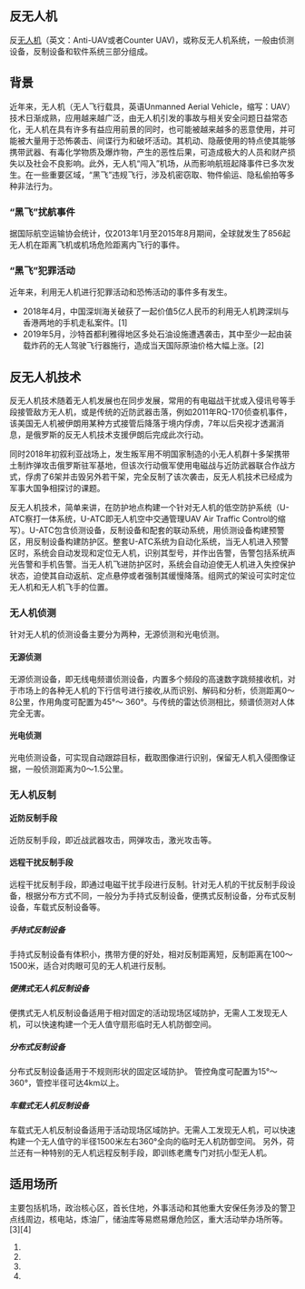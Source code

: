 ## 反无人机

反[无人机](https://zh.wikipedia.org/wiki/无人机 "wikilink")（英文：Anti-UAV或者Counter UAV)，或称反无人机系统，一般由侦测设备，反制设备和软件系统三部分组成。

## 背景

近年来，无人机（无人飞行载具，英语Unmanned Aerial Vehicle，缩写：UAV）技术日渐成熟，应用越来越广泛，由无人机引发的事故与相关安全问题日益常态化，无人机在具有许多有益应用前景的同时，也可能被越来越多的恶意使用，并可能被大量用于恐怖袭击、间谍行为和破坏活动。其机动、隐蔽使用的特点使其能够携带武器、有毒化学物质及爆炸物，产生的恶性后果，可造成极大的人员和财产损失以及社会不良影响。此外，无人机“闯入”机场，从而影响航班起降事件已多次发生。在一些重要区域，“黑飞”违规飞行，涉及机密窃取、物件偷运、隐私偷拍等多种非法行为。

### “黑飞”扰航事件

据国际航空运输协会统计，仅2013年1月至2015年8月期间，全球就发生了856起无人机在距离飞机或机场危险距离内飞行的事件。

### “黑飞”犯罪活动

近年来，利用无人机进行犯罪活动和恐怖活动的事件多有发生。

  - 2018年4月，中国深圳海关破获了一起价值5亿人民币的利用无人机跨深圳与香港两地的手机走私案件。\[1\]
  - 2019年5月，沙特首都利雅得地区多处石油设施遭遇袭击，其中至少一起由装载炸药的无人驾驶飞行器施行，造成当天国际原油价格大幅上涨。\[2\]

## 反无人机技术

反无人机技术随着无人机发展也在同步发展，常用的有电磁战干扰或入侵讯号等手段接管敌方无人机，或是传统的近防武器击落，例如2011年RQ-170侦查机事件，该美国无人机被伊朗用某种方式接管后降落于境内俘虏，7年以后央视才透漏消息，是俄罗斯的反无人机技术支援伊朗后完成此次行动。

同时2018年初叙利亚战场上，发生叛军用不明国家制造的小无人机群十多架携带土制炸弹攻击俄罗斯驻军基地，但该次行动俄军使用电磁战与近防武器联合作战方式，俘虏了6架并击毁另外若干架，完全反制了该次袭击，反无人机技术已经成为军事大国争相探讨的课题。

反无人机技术，简单来讲，在防护地点构建一个针对无人机的低空防护系统（U-ATC察打一体系统，U-ATC即无人机空中交通管理UAV Air Traffic Control的缩写）。U-ATC包含侦测设备，反制设备和配套的联动系统，用侦测设备构建预警区，用反制设备构建防护区。整套U-ATC系统为自动化系统，当无人机进入预警区时，系统会自动发现和定位无人机，识别其型号，并作出告警，告警包括系统声光告警和手机告警。当无人机飞进防护区时，系统会自动迫使无人机进入失控保护状态，迫使其自动返航、定点悬停或者强制其缓慢降落。组网式的架设可实时定位无人机和无人机飞手的位置。

### 无人机侦测

针对无人机的侦测设备主要分为两种，无源侦测和光电侦测。

#### 无源侦测

无源侦测设备，即无线电频谱侦测设备，内置多个频段的高速数字跳频接收机，对于市场上的各种无人机的下行信号进行接收,从而识别、解码和分析，侦测距离0～8公里，作用角度可配置为45°～ 360°。与传统的雷达侦测相比，频谱侦测对人体完全无害。

#### 光电侦测

光电侦测设备，可实现自动跟踪目标，截取图像进行识别，保留无人机入侵图像证据，一般侦测距离为0～1.5公里。

### 无人机反制

#### 近防反制手段

近防反制手段，即近战武器攻击，网弹攻击，激光攻击等。

#### 远程干扰反制手段

远程干扰反制手段，即通过电磁干扰手段进行反制。针对无人机的干扰反制手段设备，根据分布方式不同，一般分为手持式反制设备，便携式反制设备，分布式反制设备，车载式反制设备等。

##### 手持式反制设备

手持式反制设备有体积小，携带方便的好处，相对反制距离短，反制距离在100～1500米，适合对肉眼可见的无人机进行反制。

##### 便携式无人机反制设备

便携式无人机反制设备适用于相对固定的活动现场区域防护，无需人工发现无人机，可以快速构建一个无人值守扇形临时无人机防御空间。

##### 分布式反制设备

分布式反制设备适用于不规则形状的固定区域防护。 管控角度可配置为15°～360°，管控半径可达4km以上。

##### 车载式无人机反制设备

车载式无人机反制设备适用于活动现场区域防护。无需人工发现无人机，可以快速构建一个无人值守的半径1500米左右360°全向的临时无人机防御空间。 另外，荷兰还有一种特别的无人机远程反制手段，即训练老鹰专门对抗小型无人机。

## 适用场所

主要包括机场，政治核心区，首长住地，外事活动和其他重大安保任务涉及的警卫点线周边，核电站，炼油厂，储油库等易燃易爆危险区，重大活动举办场所等。\[3\]\[4\]

1.
2.
3.
4.